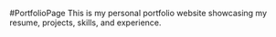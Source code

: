 #PortfolioPage
This is my personal portfolio website showcasing my resume, projects, skills, and experience.
